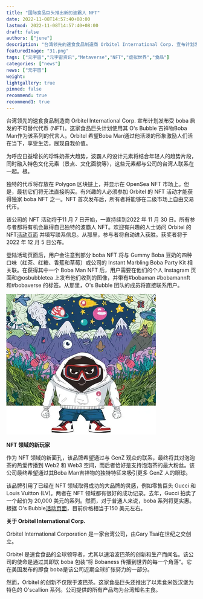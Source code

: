 ```yaml
---
title: "国际食品巨头推出新的波霸人 NFT"
date: 2022-11-08T14:57:40+08:00
lastmod: 2022-11-08T14:57:40+08:00
draft: false
authors: ["june"]
description: "台湾领先的速食食品制造商 Orbitel International Corp. 宣布计划发布受 boba 启发的不可替代代币 (NFT)。"
featuredImage: "31.png"
tags: ["元宇宙","元宇宙资讯","Metaverse","NFT","虚拟世界","食品"]
categories: ["news"]
news: ["元宇宙"]
weight: 
lightgallery: true
pinned: false
recommend: true
recommend1: true
---
```




台湾领先的速食食品制造商 Orbitel International Corp. 宣布计划发布受 boba 启发的不可替代代币 (NFT)。这家食品巨头计划使用其 O's Bubble 吉祥物Boba Man作为该系列的代言人。Orbitel 希望Boba Man通过他活泼的形象激励人们活在当下，享受生活，展现自我价值。

为呼应日益增长的珍珠奶茶大趋势，波霸人的设计元素将结合年轻人的趋势片段，同时融入特色文化元素（景点、文化面貌等），这些元素都与公司的台湾人联系在一起。根。

独特的代币将存放在 Polygon 区块链上，并显示在 OpenSea NFT 市场上。但是，最初它们将无法直接购买。有兴趣的人必须参加 Orbitel 的 NFT 活动才能获得独家 boba NFT 之一。NFT 首次发布后，所有者将能够在二级市场上自由交易代币。

该公司的 NFT 活动将于11 月 7 日开始，一直持续到2022 年 11 月 30 日。所有参与者都将有机会赢得自己独特的波霸人 NFT。欢迎有兴趣的人士访问 Orbitel 的 NFT[活动页面](https://bit.ly/3fFoAqR) 并填写联系信息。从那里，参与者将自动进入获胜。获奖者将于2022 年 12 月 5 日公布。

登陆活动页面后，用户会注意到部分 boba NFT 将与 Gummy Boba 豆奶的四种口味（红茶、红糖、香蕉和草莓）或公司的 Instant Marbling Boba Party Kit 相关联。在获得其中一个 Boba Man NFT 后，用户需要在他们的个人 Instagram 页面和@osbubbletea 上发布他们收到的图像，并带有#bobaman #bobamannft 和#bobaverse 的标签。从那里，O's Bubble 团队的成员将直接联系用户。

![NFT](30.png)



**NFT 领域的新玩家**

作为 NFT 领域的新面孔，该品牌希望通过与 GenZ 观众的联系，最终将其对泡泡茶的热爱传播到 Web2 和 Web3 空间，而后者恰好是支持泡泡茶的最大粉丝。该公司最终希望通过其Boba Man吉祥物的独特特征来吸引更多 GenZ 人的眼球。

该品牌引用了已经在 NFT 领域取得成功的大品牌的灵感，例如零售巨头 Gucci 和Louis Vuitton (LV)。两者在 NFT 领域都有很好的成功记录。去年，Gucci 拍卖了一个起价为 20,000 美元的系列。然而，对于普通人来说，boba 系列将更实惠。根据 O's Bubble[活动页面](https://bit.ly/3fFoAqR)，目前价格相当于150 美元左右。



**关于 Orbitel International Corp.**

Orbitel International Corporation 是一家台湾公司，由Gary Tsai在世纪之交创立。

Orbitel 是速食食品的全球领导者，尤其以速溶波巴茶的创新和生产而闻名。该公司的使命是通过其即饮 boba 包装“将 Bobaness 传播到世界的每一个角落”。它在美国发布的即食 boba是该公司近期全球扩张努力的一部分。

然而，Orbitel 的创新不仅限于波巴茶。这家食品巨头还推出了以素食米饭汉堡为特色的 O'scallion 系列。公司提供的所有产品均为台湾知名主食。